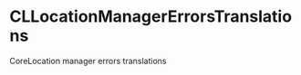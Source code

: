 CLLocationManagerErrorsTranslations
===================================

CoreLocation manager errors translations
